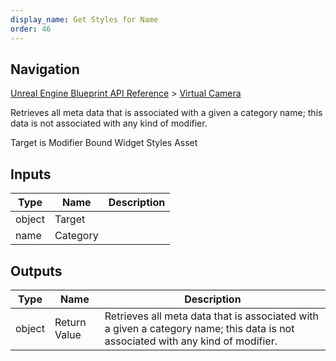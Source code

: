 ```yaml
---
display_name: Get Styles for Name
order: 46
---
```

## Navigation

[Unreal Engine Blueprint API Reference](https://dev.epicgames.com/documentation/en-us/unreal-engine/BlueprintAPI) > [Virtual Camera](https://dev.epicgames.com/documentation/en-us/unreal-engine/BlueprintAPI/VirtualCamera_1)

Retrieves all meta data that is associated with a given a category name; this data is not associated with any kind of modifier.

Target is Modifier Bound Widget Styles Asset

## Inputs

| Type | Name | Description |
| --- | --- | --- |
| object | Target |  |
| name | Category |  |

## Outputs

| Type | Name | Description |
| --- | --- | --- |
| object | Return Value | Retrieves all meta data that is associated with a given a category name; this data is not associated with any kind of modifier. |
